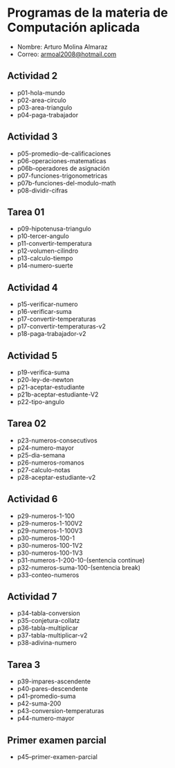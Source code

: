 # Programas de la materia de Computación aplicada

- Nombre: Arturo Molina Almaraz
- Correo: armoal2008@hotmail.com

## Actividad 2
- p01-hola-mundo
- p02-area-circulo
- p03-area-triangulo
- p04-paga-trabajador

## Actividad 3
- p05-promedio-de-calificaciones
- p06-operaciones-matematicas
- p06b-operadores de asignación
- p07-funciones-trigonometricas
- p07b-funciones-del-modulo-math
- p08-dividir-cifras

## Tarea 01
- p09-hipotenusa-triangulo
- p10-tercer-angulo
- p11-convertir-temperatura
- p12-volumen-cilindro
- p13-calculo-tiempo
- p14-numero-suerte

## Actividad 4
- p15-verificar-numero
- p16-verificar-suma
- p17-convertir-temperaturas
- p17-convertir-temperaturas-v2
- p18-paga-trabajador-v2

## Actividad 5
- p19-verifica-suma
- p20-ley-de-newton
- p21-aceptar-estudiante
- p21b-aceptar-estudiante-V2
- p22-tipo-angulo

## Tarea 02
- p23-numeros-consecutivos
- p24-numero-mayor
- p25-dia-semana
- p26-numeros-romanos
- p27-calculo-notas
- p28-aceptar-estudiante-v2

## Actividad 6
- p29-numeros-1-100
- p29-numeros-1-100V2
- p29-numeros-1-100V3
- p30-numeros-100-1
- p30-numeros-100-1V2
- p30-numeros-100-1V3
- p31-numeros-1-200-10-(sentencia continue)
- p32-numeros-suma-100-(sentencia break)
- p33-conteo-numeros

## Actividad 7
- p34-tabla-conversion
- p35-conjetura-collatz
- p36-tabla-multiplicar
- p37-tabla-multiplicar-v2
- p38-adivina-numero

## Tarea 3
- p39-impares-ascendente
- p40-pares-descendente
- p41-promedio-suma
- p42-suma-200
- p43-conversion-temperaturas
- p44-numero-mayor

## Primer examen parcial
- p45–primer-examen-parcial